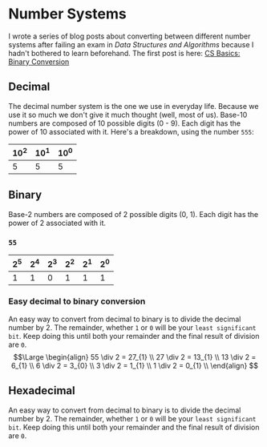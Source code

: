 # Number Systems
I wrote a series of blog posts about converting between different number systems after failing an exam in _Data Structures and Algorithms_ because I hadn't bothered to learn beforehand.
The first post is here: [CS Basics: Binary Conversion](https://trainingmontage.dev/posts/cs-basics-binary-conversion/)
## Decimal
The decimal number system is the one we use in everyday life. Because we use it so much we don't give it much thought (well, most of us).
Base-10 numbers are composed of 10 possible digits (0 - 9). Each digit has the power of 10 associated with it.
Here's a breakdown, using the number `555`:

| $10^2$ | $10^1$ | $10^0$ |
| ------ | ------ | ------ |
| 5      | 5      | 5      |

## Binary
Base-2 numbers are composed of 2 possible digits (0, 1). Each digit has the power of 2 associated with it.

### `55`

| $2^5$ | $2^4$ | $2^3$ | $2^2$ | $2^1$ | $2^0$ |
| ----- | ----- | ----- | ----- | ----- | ----- |
| 1     | 1     |    0   | 1     | 1     | 1     |

### Easy decimal to binary conversion
An easy way to convert from decimal to binary is to divide the decimal number by 2. The remainder, whether `1` or `0` will be your `least significant bit`. Keep doing this until both your remainder and the final result of division are `0`.
$$\Large
\begin{align}
55 \div 2 = 27_{1} \\
27 \div 2 = 13_{1} \\
13 \div 2 = 6_{1} \\
6 \div 2 = 3_{0} \\
3 \div 2 = 1_{1} \\
1 \div 2 = 0_{1} \\
\end{align}
$$

## Hexadecimal

An easy way to convert from decimal to binary is to divide the decimal number by 2. The remainder, whether `1` or `0` will be your `least significant bit`. Keep doing this until both your remainder and the final result of division are `0`.